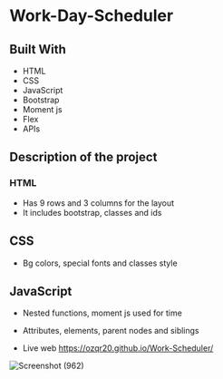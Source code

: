 # Work-Day-Scheduler

## Built With
* HTML
* CSS
* JavaScript
* Bootstrap
* Moment js
* Flex
* APIs
## Description of the project
### HTML
* Has 9 rows and 3 columns for the layout
* It includes bootstrap, classes and ids

## CSS
* Bg colors, special fonts and classes style

## JavaScript
* Nested functions, moment js used for time
* Attributes, elements, parent nodes and siblings 

* Live web  https://ozqr20.github.io/Work-Scheduler/

![Screenshot (962)](https://user-images.githubusercontent.com/53874145/179142877-1568e575-609a-4cbd-aef1-3799565f6156.png)

